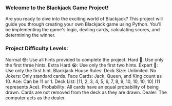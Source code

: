 ### Welcome to the Blackjack Game Project!
Are you ready to dive into the exciting world of Blackjack? This project will guide you through creating your own Blackjack game using Python. You'll be implementing the game's logic, dealing cards, calculating scores, and determining the winner.

### Project Difficulty Levels:
Normal 😎: Use all hints provided to complete the project.
Hard 🤔: Use only the first three hints.
Extra Hard 😭: Use only the first two hints.
Expert 🤯: Use only the first hint.
Blackjack House Rules:
Deck Size: Unlimited.
No Jokers: Only standard cards.
Face Cards: Jack, Queen, and King count as 10.
Ace: Can be 11 or 1.
Deck List: [11, 2, 3, 4, 5, 6, 7, 8, 9, 10, 10, 10, 10] (11 represents Ace).
Probability: All cards have an equal probability of being drawn.
Cards are not removed from the deck as they are drawn.
Dealer: The computer acts as the dealer.

